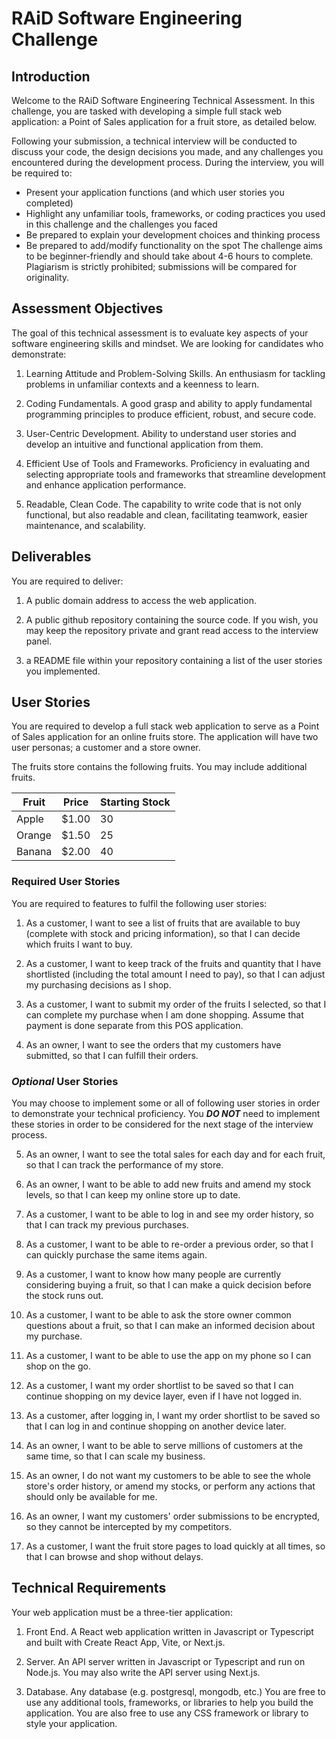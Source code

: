 # RAiD Software Engineering Challenge

## Introduction

Welcome to the RAiD Software Engineering Technical Assessment. In this challenge, you are tasked with developing a simple full stack web application: a Point of Sales application for a fruit store, as detailed below.

Following your submission, a technical interview will be conducted to discuss your code, the design decisions you made, and any challenges you encountered during the development process. During the interview, you will be required to:

- Present your application functions (and which user stories you completed)
- Highlight any unfamiliar tools, frameworks, or coding practices you used in this challenge and the challenges you faced
- Be prepared to explain your development choices and thinking process
- Be prepared to add/modify functionality on the spot
  The challenge aims to be beginner-friendly and should take about 4-6 hours to complete. Plagiarism is strictly prohibited; submissions will be compared for originality.

## Assessment Objectives

The goal of this technical assessment is to evaluate key aspects of your software engineering skills and mindset. We are looking for candidates who demonstrate:

1. Learning Attitude and Problem-Solving Skills. An enthusiasm for tackling problems in unfamiliar contexts and a keenness to learn.

2. Coding Fundamentals. A good grasp and ability to apply fundamental programming principles to produce efficient, robust, and secure code.

3. User-Centric Development. Ability to understand user stories and develop an intuitive and functional application from them.

4. Efficient Use of Tools and Frameworks. Proficiency in evaluating and selecting appropriate tools and frameworks that streamline development and enhance application performance.

5. Readable, Clean Code. The capability to write code that is not only functional, but also readable and clean, facilitating teamwork, easier maintenance, and scalability.

## Deliverables

You are required to deliver:

1. A public domain address to access the web application.

2. A public github repository containing the source code. If you wish, you may keep the repository private and grant read access to the interview panel.

3. a README file within your repository containing a list of the user stories you implemented.

## User Stories

You are required to develop a full stack web application to serve as a Point of Sales application for an online fruits store. The application will have two user personas; a customer and a store owner.

The fruits store contains the following fruits. You may include additional fruits.

| Fruit  | Price | Starting Stock |
| ------ | ----- | -------------- |
| Apple  | $1.00 | 30             |
| Orange | $1.50 | 25             |
| Banana | $2.00 | 40             |

### Required User Stories

You are required to features to fulfil the following user stories:

1. As a customer, I want to see a list of fruits that are available to buy (complete with stock and pricing information), so that I can decide which fruits I want to buy.

2. As a customer, I want to keep track of the fruits and quantity that I have shortlisted (including the total amount I need to pay), so that I can adjust my purchasing decisions as I shop.

3. As a customer, I want to submit my order of the fruits I selected, so that I can complete my purchase when I am done shopping. Assume that payment is done separate from this POS application.

4. As an owner, I want to see the orders that my customers have submitted, so that I can fulfill their orders.

### **_Optional_** User Stories

You may choose to implement some or all of following user stories in order to demonstrate your technical proficiency. You **_DO NOT_** need to implement these stories in order to be considered for the next stage of the interview process.

5. As an owner, I want to see the total sales for each day and for each fruit, so that I can track the performance of my store.

6. As an owner, I want to be able to add new fruits and amend my stock levels, so that I can keep my online store up to date.

7. As a customer, I want to be able to log in and see my order history, so that I can track my previous purchases.

8. As a customer, I want to be able to re-order a previous order, so that I can quickly purchase the same items again.

9. As a customer, I want to know how many people are currently considering buying a fruit, so that I can make a quick decision before the stock runs out.

10. As a customer, I want to be able to ask the store owner common questions about a fruit, so that I can make an informed decision about my purchase.

11. As a customer, I want to be able to use the app on my phone so I can shop on the go.

12. As a customer, I want my order shortlist to be saved so that I can continue shopping on my device layer, even if I have not logged in.

13. As a customer, after logging in, I want my order shortlist to be saved so that I can log in and continue shopping on another device later.

14. As an owner, I want to be able to serve millions of customers at the same time, so that I can scale my business.

15. As an owner, I do not want my customers to be able to see the whole store's order history, or amend my stocks, or perform any actions that should only be available for me.

16. As an owner, I want my customers' order submissions to be encrypted, so they cannot be intercepted by my competitors.

17. As a customer, I want the fruit store pages to load quickly at all times, so that I can browse and shop without delays.

## Technical Requirements

Your web application must be a three-tier application:

1. Front End. A React web application written in Javascript or Typescript and built with Create React App, Vite, or Next.js.

2. Server. An API server written in Javascript or Typescript and run on Node.js. You may also write the API server using Next.js.

3. Database. Any database (e.g. postgresql, mongodb, etc.)
   You are free to use any additional tools, frameworks, or libraries to help you build the application. You are also free to use any CSS framework or library to style your application.
